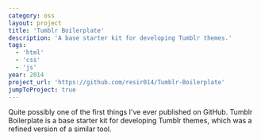 ```yaml
---
category: oss
layout: project
title: 'Tumblr Boilerplate'
description: 'A base starter kit for developing Tumblr themes.'
tags:
  - 'html'
  - 'css'
  - 'js'
year: 2014
project_url: 'https://github.com/resir014/Tumblr-Boilerplate'
jumpToProject: true
---
```


Quite possibly one of the first things I've ever published on GitHub. Tumblr Boilerplate is a base starter kit for developing Tumblr themes, which was a refined version of a similar tool.
